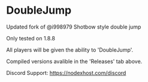 # DoubleJump

Updated fork of @i998979 Shotbow style double jump

Only tested on 1.8.8

All players will be given the ability to 'DoubleJump'.

Compiled versions avalible in the 'Releases' tab above. 

Discord Support: https://nodexhost.com/discord
